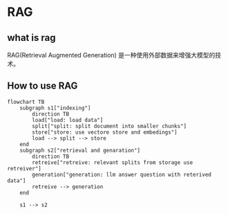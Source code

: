 # RAG

## what is rag

RAG(Retrieval Augmented Generation) 是一种使用外部数据来增强大模型的技术。

## How to use RAG

```mermaid
flowchart TB
    subgraph s1["indexing"]
        direction TB
        load["load: load data"]
        split["split: split document into smaller chunks"]
        store["store: use vectore store and embedings"]
        load --> split --> store
    end
    subgraph s2["retrieval and genaration"]
        direction TB
        retreive["retreive: relevant splits from storage use retreiver"]
        generation["generation: llm answer question with reterived data"]
        retreive --> generation
    end

    s1 --> s2
```
